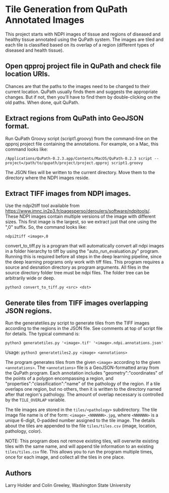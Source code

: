 # Tile Generation from QuPath Annotated Images

This project starts with NDPI images of tissue and regions of diseased and
healthy tissue annotated using the QuPath system. The images are tiled and
each tile is classified based on its overlap of a region (different types
of diseased and health tissue).

## Open qpproj project file in QuPath and check file location URIs.

Chances are that the paths to the images need to be changed to their current
location. QuPath usually finds them and suggests the appropriate changes.
But if not, then you'll have to find them by double-clicking on the old paths.
When done, quit QuPath.

## Extract regions from QuPath into GeoJSON format.

Run QuPath Groovy script (script1.groovy) from the command-line on the
qpproj project file containing the annotations. For example, on a Mac,
this command looks like:

    /Applications/QuPath-0.2.3.app/Contents/MacOS/QuPath-0.2.3 script --project=/path/to/qupath/project/project.qpproj script1.groovy

The JSON files will be written to the current directory. Move them to the
directory where the NDPI images reside.

## Extract TIFF images from NDPI images.

Use the ndpi2tiff tool available from
https://www.imnc.in2p3.fr/pagesperso/deroulers/software/ndpitools/. These NDPI
images contain multiple versions of the image with different sizes. This first
image is the largest, so we extract just that one using the ",0" suffix. So,
the command looks like:

    ndpi2tiff <image>,0
    
convert_to_tiff.py is a program that will automatically convert all ndpi images in a folder hierarchy to tiff by using the "auto_run_evaluation.py" program.
Running this is required before all steps in the deep learning pipeline, since the deep learning programs only work with tiff files.
This program requires a source and desnation directory as program arguments. All files in the source directory folder tree must be ndpi files. 
The folder tree can be arbitrarily wide or deep.

    python3 convert_to_tiff.py <src> <dst>

## Generate tiles from TIFF images overlapping JSON regions.

Run the generatetiles.py script to generate tiles from the TIFF images
according to the regions in the JSON file. See comments at top of script file
for details. The typical command is:

    python3 generatetiles.py '<image>.tif' '<image>.ndpi.annotations.json'

Usage: `python3 generatetiles2.py <image> <annotations>`

The program generates tiles from the given `<image>` according to the given
`<annotations>`. The `<annotations>` file is a GeoJSON-formatted array from
the QuPath program. Each annotation includes "geometry":"coordinates" of the
points of a polygon encompassing a region, and "properties":"classification":"name"
of the pathology of the region. If a tile overlaps one region, but no others,
then it is written to the directory named after that region's pathology. The amount
of overlap necessary is controlled by the `TILE_OVERLAP` variable.

The tile images are stored in the `tiles/<pathology>` subdirectory. The tile image
file name is of the form: `<image>_<NNNNNN>.jpg`, where `<NNNNNN>` is a unique 6-digit,
0-padded number assigned to the tile image. The details about the tiles are
appended to the file `tiles/tiles.csv` (image, location, pathology, color).

NOTE: This program does not remove existing tiles, will overwrite
existing tiles with the same name, and will append tile information to
an existing `tiles/tiles.csv` file. This allows you to run the program
multiple times, once for each image, and collect all the tiles in one place.

## Authors

Larry Holder and Colin Greeley, Washington State University

